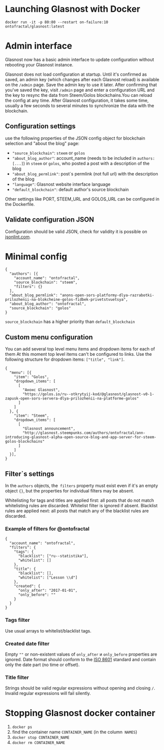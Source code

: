# Launching Glasnost with Docker

```
docker run -it -p 80:80 --restart on-failure:10 ontofractal/glasnost:latest
```

# Admin interface

Glasnost now has a basic admin interface to update configuration without rebooting your Glasnost instance.

Glasnost does not load configuration at startup. Until it's confirmed as saved, an admin key (which changes after each Glasnost reload) is available on the `/admin` page. Save the admin key to use it later. After confirming that you've saved the key, visit `/admin` page and enter a configuration URL and the key to resync the data from Steem/Golos blockchains.You can reload the config at any time. After Glasnost configuration, it takes some time, usually a few seconds to several minutes to synchronize the data with the blockchain.

## Configuration settings

use the following properties of the JSON config object for blockchain selection and "about the blog" page:

* `"source_blockchain"`: `steem` or `golos`
* `"about_blog_author"`: account_name (needs to be included in `authors: [...]`) in `steem` or `golos`, who posted a post with a description of the blog
* `"about_blog_permlink"`: post`s permlink (not full url) with the description of the blog
* `"language"`: Glasnost website interface language
* `"default_blockchain"`: default author's source blockchain

Other settings like PORT, STEEM_URL and GOLOS_URL can be configured in the Dockerfile.

## Validate configuration JSON

Configuration should be valid JSON, check for validity it is possible on [jsonlint.com](http://jsonlint.com/).

# Minimal config

```
{
  "authors": [{
    "account_name": "ontofractal",
    "source_blockchain": "steem",
    "filters": {}
  ],
  "about_blog_permlink": "anons-open-sors-platformy-dlya-razrabotki-prilozhenii-na-blokcheine-golos-fidbek-privetstvuetsya",
  "about_blog_author": "ontofractal",
  "source_blockchain": "golos"
}
```

`source_blockchain` has a higher priority than `default_blockchain`

## Custom menu configuration

You can add several top level menu items and dropdown items for each of them At this moment top level items can't be configured to links. Use the following structure for dropdown items: `["title", "link"]`.
```
{
  "menu": [{
    "item": "Golos",
    "dropdown_items": [
      [
        "Анонс Glasnost",
        "https://golos.io/ru--otkrytyij-kod/@glasnost/glasnost-v0-1-zapusk-open-sors-servera-dlya-prilozhenii-na-platforme-golos"
      ]
    ]
  }, {
    "item": "Steem",
    "dropdown_items": [
      [
        "Glasnost announcement",
        "http://glasnost.steempunks.com/authors/ontofractal/ann-introducing-glasnost-alpha-open-source-blog-and-app-server-for-steem-golos-blockchains"
      ]
    ]
  }],
}

```

## Filter`s settings

In the `authors` objects, the` filters` property must exist even if it's an empty object `{}`, but the properties for  individual filters may be absent.

Whitelisting for tags and titles are applied first: all posts that do not match whitelisting rules are discarded. Whitelist filter is ignored if absent. Blacklist rules are applied next: all posts that match any of the blacklist rules are discarded.

### Example of filters for @ontofractal

```
{
  "account_name": "ontofractal",
  "filters": {
    "tags": {
      "blacklist": ["ru--statistika"],
      "whitelist": []
    },
    "title": {
      "blacklist": [],
      "whitelist": ["Lesson \\d"]
    },
    "created": {
      "only_after": "2017-01-01",
      "only_before": ""
    }
  }
}
```

### Tags filter

Use usual arrays to whitelist/blacklist tags.

### Created date filter

Empty  `""` or non-existent values of `only_after` и `only_before` properties are ignored.  Date format should conform to the [ISO 8601](https://en.wikipedia.org/wiki/ISO_8601) standard and contain only the date part (no time or offset).

### Title filter

Strings should be valid regular expressions without opening and closing `/`. Invalid regular expressions will fail silently.

# Stopping Glasnost docker container

1. `docker ps`
2.  find the container name `CONTAINER_NAME` (in the column` NAMES`)
3. `docker stop CONTAINER_NAME`
4. `docker rm CONTAINER_NAME`
